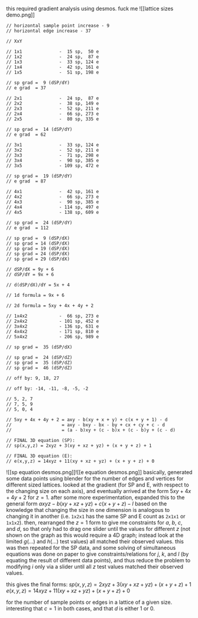 this required gradient analysis using desmos. fuck me
![[lattice sizes demo.png]]
```
// horizontal sample point increase - 9
// horizontal edge increase - 37

// XxY

// 1x1              -  15 sp,  50 e
// 1x2              -  24 sp,  87 e
// 1x3              -  33 sp, 124 e
// 1x4              -  42 sp, 161 e
// 1x5              -  51 sp, 198 e

// sp grad =  9 (dSP/dY)
// e grad  = 37

// 2x1              -  24 sp,  87 e
// 2x2              -  38 sp, 149 e
// 2x3              -  52 sp, 211 e
// 2x4              -  66 sp, 273 e
// 2x5              -  80 sp, 335 e

// sp grad =  14 (dSP/dY)
// e grad  = 62

// 3x1              -  33 sp, 124 e
// 3x2              -  52 sp, 211 e
// 3x3              -  71 sp, 298 e
// 3x4              -  90 sp, 385 e
// 3x5              - 109 sp, 472 e

// sp grad =  19 (dSP/dY)
// e grad  = 87

// 4x1              -  42 sp, 161 e
// 4x2              -  66 sp, 273 e
// 4x3              -  90 sp, 385 e
// 4x4              - 114 sp, 497 e
// 4x5              - 138 sp, 609 e

// sp grad =  24 (dSP/dY)
// e grad  = 112

// sp grad =  9 (dSP/dX)
// sp grad = 14 (dSP/dX)
// sp grad = 19 (dSP/dX)
// sp grad = 24 (dSP/dX)
// sp grad = 29 (dSP/dX)

// dSP/dX = 9y + 6
// dSP/dY = 9x + 6

// d(dSP/dX)/dY = 5x + 4

// 1d formula = 9x + 6

// 2d formula = 5xy + 4x + 4y + 2

// 1x4x2            -  66 sp, 273 e
// 2x4x2            - 101 sp, 452 e
// 3x4x2            - 136 sp, 631 e
// 4x4x2            - 171 sp, 810 e
// 5x4x2            - 206 sp, 989 e

// sp grad =  35 (dSP/dX)

// sp grad =  24 (dSP/dZ)
// sp grad =  35 (dSP/dZ)
// sp grad =  46 (dSP/dZ)

// off by: 9, 18, 27

// off by: -14, -11, -8, -5, -2

// 5, 2, 7
// 7, 5, 9
// 5, 0, 4

// 5xy + 4x + 4y + 2 = axy - b(xy + x + y) + c(x + y + 1) - d
//                   = axy - bxy - bx - by + cx + cy + c - d
//                   = (a - b)xy + (c - b)x + (c - b)y + (c - d)

// FINAL 3D equation (SP):
// sp(x,y,z) = 2xyz + 3(xy + xz + yz) + (x + y + z) + 1

// FINAL 3D equation (E):
// e(x,y,z) = 14xyz + 11(xy + xz + yz) + (x + y + z) + 0
```
![[sp equation desmos.png]]![[e equation desmos.png]]
basically, generated some data points using blender for the number of edges and vertices for different sized lattices. looked at the gradient (for SP and E, with respect to the changing size on each axis), and eventually arrived at the form $5xy + 4x + 4y +2$ for $z=1$. after some more experimentation, expanded this to the general form $axyz - b(xy + xz + yz) + c(x + y + z) -l$ based on the knowledge that changing the size in one dimension is analogous to changing it in another (i.e. `1x2x1` has the same SP and E count as `2x1x1` or `1x1x2`). then, rearranged the $z=1$ form to give me constraints for $a$, $b$, $c$, and $d$, so that only had to drag one slider until the values for different $z$ (not shown on the graph as this would require a 4D graph; instead look at the limited $g(...)$ and $h(...)$ test values) all matched their observed values.
this was then repeated for the SP data, and some solving of simultaneous equations was done on paper to give constraints/relations for $j$, $k$, and $l$ (by equating the result of different data points), and thus reduce the problem to modifying $i$ only via a slider until all $z$ test values matched their observed values.

this gives the final forms:
$sp(x,y,z) = 2xyz + 3(xy + xz + yz) + (x + y + z) + 1$
$e(x,y,z) = 14xyz + 11(xy + xz + yz) + (x + y + z) + 0$

for the number of sample points or edges in a lattice of a given size. interesting that $c=1$ in both cases, and that $d$ is either $1$ or $0$.